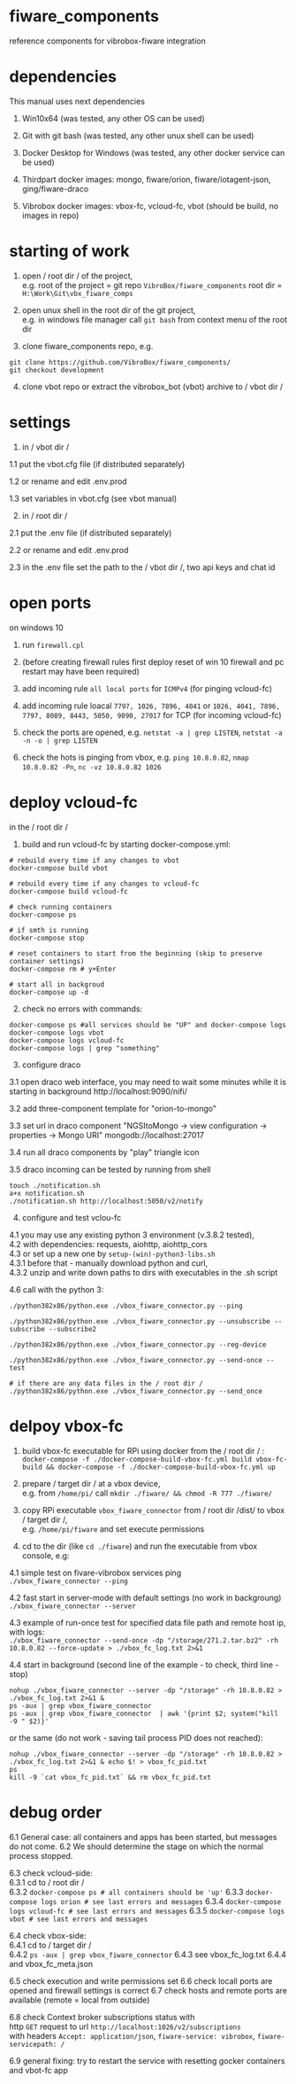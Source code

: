 # fiware_components
reference components for vibrobox-fiware integration


# dependencies

This manual uses next dependencies  

1. Win10x64 (was tested, any other OS can be used)

2. Git with git bash (was tested, any other unux shell can be used)

3. Docker Desktop for Windows (was tested, any other docker service can be used)

4. Thirdpart docker images: mongo, fiware/orion, fiware/iotagent-json, ging/fiware-draco

5. Vibrobox docker images: vbox-fc, vcloud-fc, vbot (should be build, no images in repo)


# starting of work

1. open / root dir / of the project,  
e.g. root of the project = git repo `VibroBox/fiware_components` root dir =` H:\Work\Git\vbx_fiware_comps`

2. open unux shell in the root dir of the git project,  
e.g. in windows file manager call `git bash` from context menu of the root dir

3. clone fiware_components repo, e.g.  
```
git clone https://github.com/VibroBox/fiware_components/
git checkout development
```

4. clone vbot repo or extract the vibrobox_bot (vbot) archive to / vbot dir /  


# settings

1. in / vbot dir /  

1.1 put the vbot.cfg file (if distributed separately)

1.2 or rename and edit .env.prod

1.3 set variables in vbot.cfg (see vbot manual)

2. in / root dir /

2.1 put the .env file (if distributed separately)

2.2 or rename and edit .env.prod

2.3 in the .env file set the path to the / vbot dir /, two api keys and chat id


# open ports  

on windows 10  

1. run `firewall.cpl`  

2. (before creating firewall rules first deploy reset of win 10 firewall and pc restart may have been required)  

3. add incoming rule `all local ports` for `ICMPv4` (for pinging vcloud-fc)  

4. add incoming rule loacal `7797, 1026, 7896, 4041` or `1026, 4041, 7896, 7797, 8089, 8443, 5050, 9090, 27017` for TCP (for incoming vcloud-fc)  

5. check the ports are opened, e.g. `netstat -a | grep LISTEN`, `netstat -a -n -o | grep LISTEN`  

6. check the hots is pinging from vbox, e.g. `ping 10.8.0.82`, `nmap 10.8.0.82 -Pn`, `nc -vz 10.8.0.82 1026`  


# deploy vcloud-fc

in the / root dir /  

1. build and run vcloud-fc by starting docker-compose.yml:
```
# rebuild every time if any changes to vbot
docker-compose build vbot 

# rebuild every time if any changes to vcloud-fc
docker-compose build vcloud-fc 

# check running containers
docker-compose ps 

# if smth is running
docker-compose stop 

# reset containers to start from the beginning (skip to preserve container settings)
docker-compose rm # y+Enter

# start all in backgroud
docker-compose up -d 
```


2. check no errors with commands:
```
docker-compose ps #all services should be "UP" and docker-compose logs 
docker-compose logs vbot
docker-compose logs vcloud-fc
docker-compose logs | grep "something"
```

3. configure draco

3.1 open draco web interface, you may need to wait some minutes while it is starting in background
http://localhost:9090/nifi/

3.2 add three-component template for "orion-to-mongo"

3.3 set url in  draco component "NGSItoMongo -> view configuration -> properties -> Mongo URI"
mongodb://localhost:27017

3.4 run all draco components by "play" triangle icon

3.5 draco incoming can be tested by running from shell
```
touch ./notification.sh
a+x notification.sh
./notification.sh http://localhost:5050/v2/notify
```

  
4. configure and test vclou-fc  
  
4.1 you may use any existing python 3 environment (v.3.8.2 tested),  
4.2 with dependencies: requests, aiohttp, aiohttp_cors  
4.3 or set up a new one by `setup-(win)-python3-libs.sh`  
4.3.1 before that - manually download python and curl,   
4.3.2 unzip and write down paths to dirs with executables in the .sh script  
  
4.6 call with the python 3:  

```
./python382x86/python.exe ./vbox_fiware_connector.py --ping

./python382x86/python.exe ./vbox_fiware_connector.py --unsubscribe --subscribe --subscribe2

./python382x86/python.exe ./vbox_fiware_connector.py --reg-device

./python382x86/python.exe ./vbox_fiware_connector.py --send-once --test

# if there are any data files in the / root dir /
./python382x86/python.exe ./vbox_fiware_connector.py --send_once
```

# delpoy vbox-fc
  
1. build vbox-fc executable for RPi using docker from the / root dir / :  
`docker-compose -f ./docker-compose-build-vbox-fc.yml build vbox-fc-build && docker-compose -f ./docker-compose-build-vbox-fc.yml up`
  
2. prepare / target dir / at a vbox device,  
e.g. from `/home/pi/` call `mkdir ./fiware/ && chmod -R 777 ./fiware/`
  
3. copy RPi executable `vbox_fiware_connector` from / root dir /dist/ to vbox / target dir /,  
e.g. `/home/pi/fiware` and set execute permissions
  
4. cd to the dir (like `cd ./fiware`) and run the executable from vbox console, e.g:  
  
4.1 simple test on fivare-vibrobox services ping  
`./vbox_fiware_connector --ping`  
  
4.2 fast start in server-mode with default settings (no work in backgroung)  
`./vbox_fiware_connector --server`  
  
4.3 example of run-once test for specified data file path and remote host ip, with logs:  
`./vbox_fiware_connector --send-once -dp "/storage/271.2.tar.bz2" -rh 10.8.0.82 --force-update > ./vbox_fc_log.txt 2>&1`  

4.4 start in background (second line of the example - to check, third line - stop)  
```
nohup ./vbox_fiware_connector --server -dp "/storage" -rh 10.8.0.82 > ./vbox_fc_log.txt 2>&1 &
ps -aux | grep vbox_fiware_connector
ps -aux | grep vbox_fiware_connector  | awk '{print $2; system("kill -9 " $2)}'
```
or the same (do not work - saving tail process PID does not reached):  
```
nohup ./vbox_fiware_connector --server -dp "/storage" -rh 10.8.0.82 > ./vbox_fc_log.txt 2>&1 & echo $! > vbox_fc_pid.txt
ps
kill -9 `cat vbox_fc_pid.txt` && rm vbox_fc_pid.txt 
```

# debug order

6.1 General case: all containers and apps has been started, but messages do not come.
6.2 We should determine the stage on which the normal process stopped.
  
6.3 check vcloud-side:  
6.3.1 cd to / root dir /  
6.3.2 `docker-compose ps # all containers should be 'up'`
6.3.3 `docker-compose logs orion # see last errors and messages`
6.3.4 `docker-compose logs vcloud-fc # see last errors and messages`
6.3.5 `docker-compose logs vbot # see last errors and messages`
  
6.4 check vbox-side:  
6.4.1 cd to / target dir /  
6.4.2 `ps -aux | grep vbox_fiware_connector`
6.4.3 see vbox_fc_log.txt 
6.4.4 and vbox_fc_meta.json
  
6.5 check execution and write permissions set
6.6 check locall ports are opened and firewall settings is correct
6.7 check hosts and remote ports are available (remote = local from outside)

6.8 check Context broker subscriptions status with  
http `GET` request to url `http://localhost:1026/v2/subscriptions`  
with headers `Accept: application/json`, `fiware-service: vibrobox`, `fiware-servicepath: /`  

6.9 general fixing: try to restart the service with resetting gocker containers and vbot-fc app